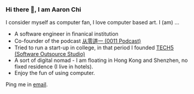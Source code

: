 ### Hi there 👋, I am Aaron Chi

I consider myself as computer fan, I love computer based art. I (am) ...

- A software engineer in finanical institution
- Co-founder of the podcast [从零道一 (0011 Podcast)](https://0011.one)
- Tried to run a start-up in college, in that period I founded [TECH5 (Software Outsource Studio)](https://techf5ve.com)
- A sort of digital nomad - I am floating in Hong Kong and Shenzhen, no fixed residence (I live in hotels).
- Enjoy the fun of using computer.

Ping me in [email](mailto:contractswif@hotmail.com).

